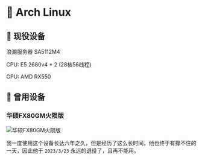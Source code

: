 #  Arch Linux

##  现役设备

浪潮服务器 SA5112M4

CPU: E5 2680v4 * 2 (28核56线程)

GPU: AMD RX550

## 󰏼 曾用设备

### 华硕FX80GM火陨版

![华硕FX80GM火陨版](https://2d.zol-img.com.cn/product/190_320x240/797/ce5gNsu5t4Rr6.jpg)

我一度使用这个设备长达六年之久，但是经历了这么长时间，他也终于有撑不住的一天，因此他于 `2023/3/23` 永远的退役了，且再不能用。
